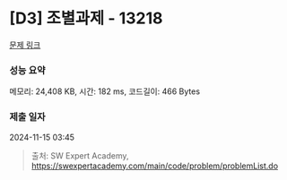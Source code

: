 # [D3] 조별과제 - 13218 

[문제 링크](https://swexpertacademy.com/main/code/problem/problemDetail.do?contestProbId=AXzjvCCq-PwDFASs) 

### 성능 요약

메모리: 24,408 KB, 시간: 182 ms, 코드길이: 466 Bytes

### 제출 일자

2024-11-15 03:45



> 출처: SW Expert Academy, https://swexpertacademy.com/main/code/problem/problemList.do